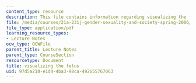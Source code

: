 ```yaml
---
content_type: resource
description: This file contains information regarding visualizing the fetus.
file: /media/courses/21a-231j-gender-sexuality-and-society-spring-2006/97d5a218e1d44ba398ca492655767063_MIT21A_213JS06_visual.pdf
file_type: application/pdf
learning_resource_types:
- Lecture Notes
ocw_type: OCWFile
parent_title: Lecture Notes
parent_type: CourseSection
resourcetype: Document
title: visualizing the fetus
uid: 97d5a218-e1d4-4ba3-98ca-492655767063
---
```

